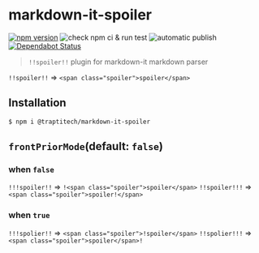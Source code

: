 # markdown-it-spoiler
[![npm version](https://badge.fury.io/js/%40traptitech%2Fmarkdown-it-spoiler.svg)](https://badge.fury.io/js/%40traptitech%2Fmarkdown-it-spoiler)
![check npm ci & run test](https://github.com/traPtitech/markdown-it-spoiler/workflows/check%20npm%20ci%20&%20run%20test/badge.svg)
![automatic publish](https://github.com/traPtitech/markdown-it-spoiler/workflows/automatic%20publish/badge.svg)
[![Dependabot Status](https://api.dependabot.com/badges/status?host=github&repo=traPtitech/markdown-it-spoiler)](https://dependabot.com)
> `!!spoiler!!` plugin for markdown-it markdown parser

`!!spoiler!!` => `<span class="spoiler">spoiler</span>`

## Installation
`$ npm i @traptitech/markdown-it-spoiler`

## `frontPriorMode`(default: `false`)
### when `false`

`!!!spoiler!!` => `!<span class="spoiler">spoiler</span>`
`!!spoiler!!!` => `<span class="spoiler">spoiler!</span>`

### when `true`

`!!!spolier!!` => `<span class="spoiler">!spoiler</span>`
`!!spolier!!!` => `<span class="spoiler">spoiler</span>!`
